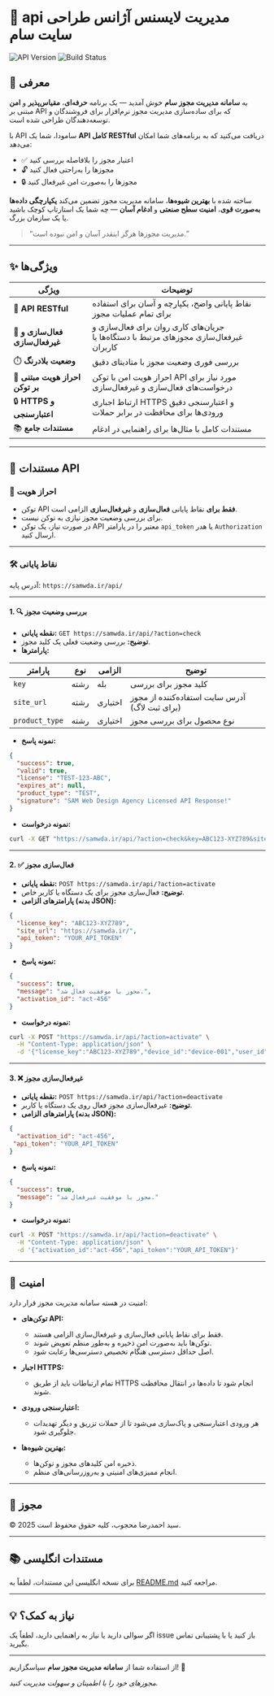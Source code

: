 # 🔐  api مدیریت لایسنس آژانس طراحی سایت سام

![API Version](https://img.shields.io/badge/API-v1.0-blue.svg) ![Build Status](https://img.shields.io/badge/build-passing-brightgreen.svg)

## 🚀 معرفی

به **سامانه مدیریت مجوز سام** خوش آمدید — یک برنامه **حرفه‌ای**، **مقیاس‌پذیر** و **امن** مبتنی بر API که برای ساده‌سازی مدیریت مجوز نرم‌افزار برای فروشندگان و توسعه‌دهندگان طراحی شده است.

با API سامودا، شما یک **API کامل RESTful** دریافت می‌کنید که به برنامه‌های شما امکان می‌دهد:

- ✅ اعتبار مجوز را بلافاصله بررسی کنید  
- 🔓 مجوزها را به‌راحتی فعال کنید  
- 🔒 مجوزها را به‌صورت امن غیرفعال کنید  

ساخته شده با **بهترین شیوه‌ها**، سامانه مدیریت مجوز تضمین می‌کند **یکپارچگی داده‌ها به‌صورت قوی**، **امنیت سطح صنعتی** و **ادغام آسان** — چه شما یک استارتاپ کوچک باشید یا یک سازمان بزرگ.

> “مدیریت مجوزها هرگز اینقدر آسان و امن نبوده است.”  

---

## ✨ ویژگی‌ها

| ویژگی                         | توضیحات                                                                                     |
|--------------------------------|-------------------------------------------------------------------------------------------------|
| 📡 **API RESTful**              | نقاط پایانی واضح، یکپارچه و آسان برای استفاده برای تمام عملیات مجوز                          |
| 🔄 **فعال‌سازی و غیرفعال‌سازی** | جریان‌های کاری روان برای فعال‌سازی و غیرفعال‌سازی مجوزهای مرتبط با دستگاه‌ها یا کاربران                   |
| ⏱️ **وضعیت بلادرنگ**          | بررسی فوری وضعیت مجوز با متادیتای دقیق                                          |
| 🔑 **احراز هویت مبتنی بر توکن**          | احراز هویت امن با توکن API مورد نیاز برای درخواست‌های فعال‌سازی و غیرفعال‌سازی                   |
| 🔒 **HTTPS و اعتبارسنجی**        | ارتباط اجباری HTTPS و اعتبارسنجی دقیق ورودی‌ها برای محافظت در برابر حملات          |
| 📚 **مستندات جامع**        | مستندات کامل با مثال‌ها برای راهنمایی در ادغام                                          |

---

## 📖 مستندات API

### 🔐 احراز هویت

- توکن API **فقط برای** نقاط پایانی **فعال‌سازی** و **غیرفعال‌سازی** الزامی است.
- برای بررسی وضعیت مجوز نیازی به توکن نیست.
- در صورت نیاز، یک توکن API معتبر را در پارامتر `api_token` یا هدر `Authorization` ارسال کنید.

---

### 🛠️ نقاط پایانی

آدرس پایه: `https://samwda.ir/api/`

---

#### 1. 🔍 بررسی وضعیت مجوز

- **نقطه پایانی:** `GET https://samwda.ir/api/?action=check`
- **توضیح:** بررسی وضعیت فعلی یک کلید مجوز.
- **پارامترها:**

| پارامتر     | نوع   | الزامی | توضیح                       |
|---------------|--------|----------|---------------------------------|
| `key`         | رشته | بله      | کلید مجوز برای بررسی        |
| `site_url`    | رشته | اختیاری | آدرس سایت استفاده‌کننده از مجوز (برای ثبت لاگ) |
| `product_type`| رشته | اختیاری | نوع محصول برای بررسی مجوز |

- **نمونه پاسخ:**

```json
{
  "success": true,
  "valid": true,
  "license": "TEST-123-ABC",
  "expires_at": null,
  "product_type": "TEST",
  "signature": "SAM Web Design Agency Licensed API Response!"
}
```

- **نمونه درخواست:**

```bash
curl -X GET "https://samwda.ir/api/?action=check&key=ABC123-XYZ789&site_url=https%3A%2F%2Fexample.com&product_type=TEST"
```

---

#### 2. ✅ فعال‌سازی مجوز

- **نقطه پایانی:** `POST https://samwda.ir/api/?action=activate`
- **توضیح:** فعال‌سازی مجوز برای یک دستگاه یا کاربر خاص.
- **پارامترهای الزامی (بدنه JSON):**

```json
{
  "license_key": "ABC123-XYZ789",
  "site_url": "https://samwda.ir/",
  "api_token": "YOUR_API_TOKEN"
}
```

- **نمونه پاسخ:**

```json
{
  "success": true,
  "message": "مجوز با موفقیت فعال شد.",
  "activation_id": "act-456"
}
```

- **نمونه درخواست:**

```bash
curl -X POST "https://samwda.ir/api/?action=activate" \
  -H "Content-Type: application/json" \
  -d '{"license_key":"ABC123-XYZ789","device_id":"device-001","user_id":"user-123","api_token":"YOUR_API_TOKEN"}'
```

---

#### 3. ❌ غیرفعال‌سازی مجوز

- **نقطه پایانی:** `POST https://samwda.ir/api/?action=deactivate`
- **توضیح:** غیرفعال‌سازی مجوز فعال روی یک دستگاه یا کاربر.
- **پارامترهای الزامی (بدنه JSON):**

```json
{
  "activation_id": "act-456",
 "api_token": "YOUR_API_TOKEN"
}
```

- **نمونه پاسخ:**

```json
{
  "success": true,
  "message": "مجوز با موفقیت غیرفعال شد."
}
```

- **نمونه درخواست:**

```bash
curl -X POST "https://samwda.ir/api/?action=deactivate" \
  -H "Content-Type: application/json" \
  -d '{"activation_id":"act-456","api_token":"YOUR_API_TOKEN"}'
```

---

## 🔐 امنیت

امنیت در هسته سامانه مدیریت مجوز قرار دارد:

- **توکن‌های API:**  
  - فقط برای نقاط پایانی فعال‌سازی و غیرفعال‌سازی الزامی هستند.  
  - توکن‌ها باید به‌صورت امن ذخیره و به‌طور منظم تعویض شوند.  
  - اصل حداقل دسترسی هنگام تخصیص دسترسی‌ها رعایت شود.

- **اجبار HTTPS:**  
  - تمام ارتباطات باید از طریق HTTPS انجام شود تا داده‌ها در انتقال محافظت شوند.

- **اعتبارسنجی ورودی:**  
  - هر ورودی اعتبارسنجی و پاک‌سازی می‌شود تا از حملات تزریق و دیگر تهدیدات جلوگیری شود.

- **بهترین شیوه‌ها:**  
  - ذخیره امن کلیدهای مجوز و توکن‌ها.  
  - انجام ممیزی‌های امنیتی و به‌روزرسانی‌های منظم.

---

## 📄 مجوز

© 2025 سید احمدرضا محجوب، کلیه حقوق محفوظ است.

---

## 📚 مستندات انگلیسی

برای نسخه انگلیسی این مستندات، لطفاً به [README.md](README.md) مراجعه کنید.

---

## 💡 نیاز به کمک؟

اگر سوالی دارید یا نیاز به راهنمایی دارید، لطفاً یک issue باز کنید یا با پشتیبانی تماس بگیرید.

---

از استفاده شما از **سامانه مدیریت مجوز سام** سپاسگزاریم! 🎉

*مجوزهای خود را با اطمینان و سهولت مدیریت کنید.*
